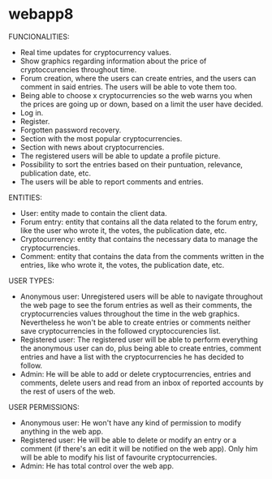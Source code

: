# webapp8
FUNCIONALITIES:
- Real time updates for cryptocurrency values.
- Show graphics regarding information about the price of cryptoccurencies throughout time.
- Forum creation, where the users can create entries, and the users can comment in said entries. The users will be able to vote them too.
- Being able to choose x cryptocurrencies so the web warns you when the prices are going up or down, based on a limit the user have decided.
- Log in.
- Register.
- Forgotten password recovery.
- Section with the most popular cryptocurrencies.
- Section with news about cryptocurrencies.
- The registered users will be able to update a profile picture.
- Possibility to sort the entries based on their puntuation, relevance, publication date, etc.
- The users will be able to report comments and entries.

ENTITIES:
- User: entity made to contain the client data.
- Forum entry: entity that contains all the data related to the forum entry, like the user who wrote it, the votes, the publication date, etc.
- Cryptocurrency: entity that contains the necessary data to manage the cryptocurrencies.
- Comment: entity that contains the data from the comments written in the entries, like who wrote it, the votes, the publication date, etc.

USER TYPES:
- Anonymous user: Unregistered users will be able to navigate throughout the web page to see the forum entries as well as their comments, the cryptocurrencies values throughout the time
  in the web graphics. Nevertheless he won't be able to create entries or comments neither save cryptocurrencies in the followed cryptoccurencies list.
- Registered user: The registered user will be able to perform everything the anonymous user can do, plus being able to create entries, comment entries and have a list
  with the cryptocurrencies he has decided to follow.
- Admin: He will be able to add or delete cryptocurrencies, entries and comments, delete users and read from an inbox of reported accounts by the rest of users of the web.

USER PERMISSIONS:
- Anonymous user: He won't have any kind of permission to modify anything in the web app.
- Registered user: He will be able to delete or modify an entry or a comment (if there's an edit it will be notified on the web app). Only him will be able to modify his list of
  favourite cryptocurrencies.
- Admin: He has total control over the web app. 
